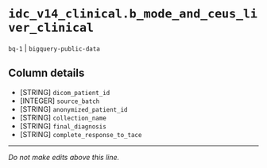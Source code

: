 # `idc_v14_clinical.b_mode_and_ceus_liver_clinical`
`bq-1` | `bigquery-public-data`

## Column details
* [STRING]    `dicom_patient_id`
* [INTEGER]   `source_batch`
* [STRING]    `anonymized_patient_id`
* [STRING]    `collection_name`
* [STRING]    `final_diagnosis`
* [STRING]    `complete_response_to_tace`

-------------------------------------------------------------------------------
*Do not make edits above this line.*
